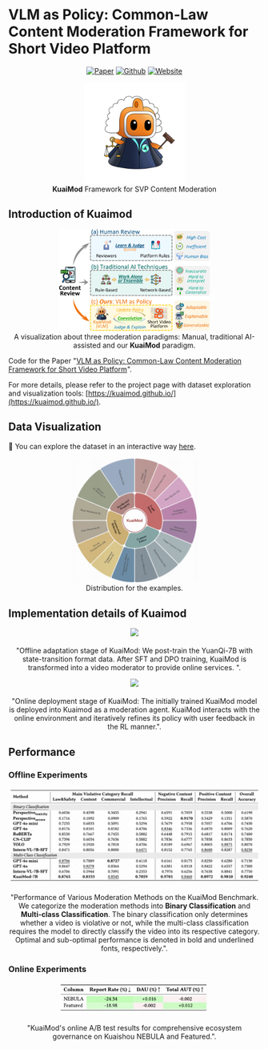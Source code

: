 # VLM as Policy: Common-Law Content Moderation Framework for Short Video Platform
<p align="center">
  <a href="https://arxiv.org/pdf/2504.14904"><img src="https://img.shields.io/badge/paper-A42C25?style=for-the-badge&logo=arxiv&logoColor=white" alt="Paper"></a>  <a href="https://github.com/KuaiMod/KuaiMod.github.io"><img src="https://img.shields.io/badge/KuaiMod-000000?style=for-the-badge&logo=github&logoColor=white" alt="Github"></a>  <a href="https://kuaimod.github.io/"><img src="https://img.shields.io/badge/Homepage-%23000000.svg?style=for-the-badge&logo=Google%20Chrome&logoColor=white" alt="Website"></a>
</p>

<p align="center">
    <img src="assets/kuaimod_logo.png" width="40%">  <br>
  <b>KuaiMod</b> Framework for SVP Content Moderation
  <br>
</p>

##  Introduction of Kuaimod
<p align="center">
    <img src="assets/intro_v2.jpg" width="60%"> <br>
  A visualization about three moderation paradigms: Manual, traditional AI-assisted and our <b>KuaiMod</b> paradigm. 
  <br>
</p>

Code for the Paper "[VLM as Policy: Common-Law Content Moderation Framework for Short Video Platform]()".

For more details, please refer to the project page with dataset exploration and visualization tools: [https://kuaimod.github.io/](https://kuaimod.github.io/).


<!-- [[Webpage](https://kuaimod.github.io/)] [[Visualization](https://kuaimod.github.io/visualization.html)] [[Github]](https://github.com/KuaiMod/KuaiMod.github.io) -->



## Data Visualization

🎰 You can explore the dataset in an interactive way [here](https://kuaimod.github.io/visualization.html).

<!--
<iframe src="https://kuaimod.github.io/visualization.html" width="100%" height="800px"></iframe>
<iframe src="https://kuaimod.github.io/rolling.html" width="100%" height="500px"></iframe>
-->

<p align="center">
    <img src="assets/bili.png" width="50%"> <br>
  Distribution for the examples. 
  <br>
</p>


##  Implementation details of Kuaimod

<p align="center">
    <img src="assets/stage1_v2.png" width="100%"> <br> 
  <br>"Offline adaptation stage of KuaiMod: We post-train the YuanQi-7B with state-transition format data. After SFT and DPO training, KuaiMod is transformed into a video moderator to provide online services. ".
</p>


<!-- <details>
<summary>Click to expand/collapse the visualization page screenshot.</summary>
<img src="https://raw.githubusercontent.com/lupantech/MathVista/main/assets/data_visualizer.png" style="zoom:40%;" />
</details> -->

<p align="center">
    <img src="assets/stage2_v2.png" width="100%"> <br>
  <br>"Online deployment stage of KuaiMod: The initially trained KuaiMod model is deployed into Kuaimod as a moderation agent. KuaiMod interacts with the online environment and iteratively refines its policy with user feedback in the RL manner.".
</p>

##  Performance

### Offline Experiments

<p align="center">
    <img src="assets/offline.png" width="100%"> <br>
  <br>"Performance of Various Moderation Methods on the KuaiMod Benchmark. We categorize the moderation methods into <b>Binary Classification</b> and <b>Multi-class Classification</b>. The binary classification only determines whether a video is violative or not, while the multi-class classification requires the model to directly classify the video into its respective category. Optimal and sub-optimal performance is denoted in bold and underlined fonts, respectively.".
</p>

### Online Experiments
<p align="center">
    <img src="assets/online.png" width="60%"> <br>
  <br>"KuaiMod's online A/B test results for comprehensive ecosystem governance on Kuaishou NEBULA and Featured.".
</p>
